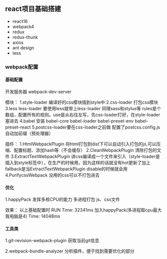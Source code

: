 ## react项目基础搭建

- react16
- webpack4
- redux
- redux-thunk
- axios
- ant design
- less


### webpack配置

#### 基础配置
开发服务器 webpack-dev-server

模块：
1.style-loader 编译好的css模块插到style中
2.css-loader 打包css模块
3.less less-loader 要使用less就带上less-loader 同理sass和stylus等 rules是个数组，配置所有的规则。use是从右往左写，先css-loader打好，在style-loader塞进去
4.babel 安装 babel-core babel-loader babel-preset-env babel-preset-react
5.postcss-loader要在css-loader之前做 配置了postcss.config.js 自动加前缀（预处理器）

插件：
1.HtmlWebpackPlugin 将html打包到dist下可以自动引入打包的js,可以压缩、配置标题、添加hash等（不会缓存）
2.CleanWebpackPlugin 清除打包的文件
3.ExtractTextWebpackPlugin 讲css编译成一个文件来引入（style-loader是插入到style标签中），在生产的时候用，因为这样的话就没有hot更新了加上fallback是当ExtractTextWebpackPlugin disable的时候就会用
4.PurifycssWebpack 没用的css可以不打包进去

#### 优化
1.happyPack
发挥多核CPU的能力 多进程打包 js、css文件

效果：
以上基础配置时 RUN Time: 32341ms
加入happyPack(多进程取cpu最大 我电脑是4) Time: 14048ms

#### 工具类
1.git-revision-webpack-plugin
获取当前git信息

2.webpack-bundle-analyzer
分析插件，便于找到需要优化的部分

